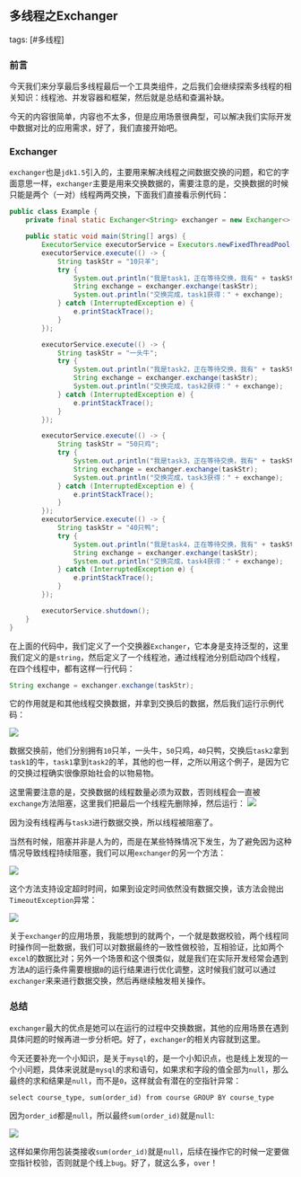## 多线程之Exchanger
tags: [#多线程]

### 前言

今天我们来分享最后多线程最后一个工具类组件，之后我们会继续探索多线程的相关知识：线程池、并发容器和框架，然后就是总结和查漏补缺。

今天的内容很简单，内容也不太多，但是应用场景很典型，可以解决我们实际开发中数据对比的应用需求，好了，我们直接开始吧。

### Exchanger

`exchanger`也是`jdk1.5`引入的，主要用来解决线程之间数据交换的问题，和它的字面意思一样，`exchanger`主要是用来交换数据的，需要注意的是，交换数据的时候只能是两个（一对）线程两两交换，下面我们直接看示例代码：

```java
public class Example {
    private final static Exchanger<String> exchanger = new Exchanger<>();

    public static void main(String[] args) {
        ExecutorService executorService = Executors.newFixedThreadPool(4);
        executorService.execute(() -> {
            String taskStr = "10只羊";
            try {
                System.out.println("我是task1，正在等待交换，我有" + taskStr );
                String exchange = exchanger.exchange(taskStr);
                System.out.println("交换完成，task1获得：" + exchange);
            } catch (InterruptedException e) {
                e.printStackTrace();
            }
        });

        executorService.execute(() -> {
            String taskStr = "一头牛";
            try {
                System.out.println("我是task2，正在等待交换，我有" + taskStr );
                String exchange = exchanger.exchange(taskStr);
                System.out.println("交换完成，task2获得：" + exchange);
            } catch (InterruptedException e) {
                e.printStackTrace();
            }
        });

        executorService.execute(() -> {
            String taskStr = "50只鸡";
            try {
                System.out.println("我是task3，正在等待交换，我有" + taskStr );
                String exchange = exchanger.exchange(taskStr);
                System.out.println("交换完成，task3获得：" + exchange);
            } catch (InterruptedException e) {
                e.printStackTrace();
            }
        });
        executorService.execute(() -> {
            String taskStr = "40只鸭";
            try {
                System.out.println("我是task4，正在等待交换，我有" + taskStr );
                String exchange = exchanger.exchange(taskStr);
                System.out.println("交换完成，task4获得：" + exchange);
            } catch (InterruptedException e) {
                e.printStackTrace();
            }
        });

        executorService.shutdown();
    }
}
```

在上面的代码中，我们定义了一个交换器`Exchanger`，它本身是支持泛型的，这里我们定义的是`string`，然后定义了一个线程池，通过线程池分别启动四个线程，在四个线程中，都有这样一行代码：

```java
String exchange = exchanger.exchange(taskStr);
```

它的作用就是和其他线程交换数据，并拿到交换后的数据，然后我们运行示例代码：

![](https://syske-pic-bed.oss-cn-hangzhou.aliyuncs.com/imgs/20210713084546.png)

数据交换前，他们分别拥有`10`只羊，一头牛，`50`只鸡，`40`只鸭，交换后`task2`拿到`task1`的牛，`task1`拿到`task2`的羊，其他的也一样，之所以用这个例子，是因为它的交换过程确实很像原始社会的以物易物。

这里需要注意的是，交换数据的线程数量必须为双数，否则线程会一直被`exchange`方法阻塞，这里我们把最后一个线程先删除掉，然后运行：
![](https://syske-pic-bed.oss-cn-hangzhou.aliyuncs.com/imgs/20210713085134.png)

因为没有线程再与`task3`进行数据交换，所以线程被阻塞了。

当然有时候，阻塞并非是人为的，而是在某些特殊情况下发生，为了避免因为这种情况导致线程持续阻塞，我们可以用`exchanger`的另一个方法：

![](https://syske-pic-bed.oss-cn-hangzhou.aliyuncs.com/imgs/20210713085420.png)

这个方法支持设定超时时间，如果到设定时间依然没有数据交换，该方法会抛出`TimeoutException`异常：

![](https://syske-pic-bed.oss-cn-hangzhou.aliyuncs.com/imgs/20210713085835.png)

关于`exchanger`的应用场景，我能想到的就两个，一个就是数据校验，两个线程同时操作同一批数据，我们可以对数据最终的一致性做校验，互相验证，比如两个`excel`的数据比对；另外一个场景和这个很类似，就是我们在实际开发经常会遇到方法`A`的运行条件需要根据`B`的运行结果进行优化调整，这时候我们就可以通过`exchanger`来来进行数据交换，然后再继续触发相关操作。



### 总结

`exchanger`最大的优点是她可以在运行的过程中交换数据，其他的应用场景在遇到具体问题的时候再进一步分析吧。好了，`exchanger`的相关内容就到这里。

今天还要补充一个小知识，是关于`mysql`的，是一个小知识点，也是线上发现的一个小问题，具体来说就是`mysql`的求和语句，如果求和字段的值全部为`null`，那么最终的求和结果是`null`，而不是`0`，这样就会有潜在的空指针异常：

```
select course_type, sum(order_id) from course GROUP BY course_type
```

因为`order_id`都是`null`，所以最终`sum(order_id)`就是`null`:

![](https://syske-pic-bed.oss-cn-hangzhou.aliyuncs.com/imgs/images/20210713130829.png)

这样如果你用包装类接收`sum(order_id)`就是`null`，后续在操作它的时候一定要做空指针校验，否则就是个线上`bug`。好了，就这么多，`over`！
